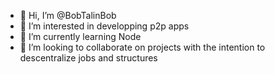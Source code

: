 - 👋 Hi, I’m @BobTalinBob
- 👀 I’m interested in developping p2p apps 
- 🌱 I’m currently learning Node
- 💞️ I’m looking to collaborate on projects with the intention to descentralize jobs and structures

<!---
BobTalinBob/BobTalinBob is a ✨ special ✨ repository because its `README.md` (this file) appears on your GitHub profile.
You can click the Preview link to take a look at your changes.
--->
